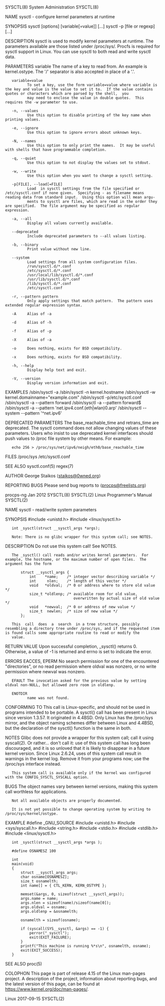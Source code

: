 SYSCTL(8)                                                                                System Administration                                                                               SYSCTL(8)

NAME
       sysctl - configure kernel parameters at runtime

SYNOPSIS
       sysctl [options] [variable[=value]] [...]
       sysctl -p [file or regexp] [...]

DESCRIPTION
       sysctl  is  used  to  modify kernel parameters at runtime.  The parameters available are those listed under /proc/sys/.  Procfs is required for sysctl support in Linux.  You can use sysctl to
       both read and write sysctl data.

PARAMETERS
       variable
              The name of a key to read from.  An example is kernel.ostype.  The '/' separator is also accepted in place of a '.'.

       variable=value
              To set a key, use the form variable=value where variable is the key and value is the value to set it to.  If the value contains quotes or characters which are parsed by the shell,  you
              may need to enclose the value in double quotes.  This requires the -w parameter to use.

       -n, --values
              Use this option to disable printing of the key name when printing values.

       -e, --ignore
              Use this option to ignore errors about unknown keys.

       -N, --names
              Use this option to only print the names.  It may be useful with shells that have programmable completion.

       -q, --quiet
              Use this option to not display the values set to stdout.

       -w, --write
              Use this option when you want to change a sysctl setting.

       -p[FILE], --load[=FILE]
              Load  in sysctl settings from the file specified or /etc/sysctl.conf if none given.  Specifying - as filename means reading data from standard input.  Using this option will mean argu‐
              ments to sysctl are files, which are read in the order they are specified.  The file argument may be specified as regular expression.

       -a, --all
              Display all values currently available.

       --deprecated
              Include deprecated parameters to --all values listing.

       -b, --binary
              Print value without new line.

       --system
              Load settings from all system configuration files.
              /run/sysctl.d/*.conf
              /etc/sysctl.d/*.conf
              /usr/local/lib/sysctl.d/*.conf
              /usr/lib/sysctl.d/*.conf
              /lib/sysctl.d/*.conf
              /etc/sysctl.conf

       -r, --pattern pattern
              Only apply settings that match pattern.  The pattern uses extended regular expression syntax.

       -A     Alias of -a

       -d     Alias of -h

       -f     Alias of -p

       -X     Alias of -a

       -o     Does nothing, exists for BSD compatibility.

       -x     Does nothing, exists for BSD compatibility.

       -h, --help
              Display help text and exit.

       -V, --version
              Display version information and exit.

EXAMPLES
       /sbin/sysctl -a
       /sbin/sysctl -n kernel.hostname
       /sbin/sysctl -w kernel.domainname="example.com"
       /sbin/sysctl -p/etc/sysctl.conf
       /sbin/sysctl -a --pattern forward
       /sbin/sysctl -a --pattern forward$
       /sbin/sysctl -a --pattern 'net.ipv4.conf.(eth|wlan)0.arp'
       /sbin/sysctl --system --pattern '^net.ipv6'

DEPRECATED PARAMETERS
       The base_reachable_time and retrans_time are deprecated.  The sysctl command does not allow changing values of these parameters.  Users who insist to use deprecated kernel  interfaces  should
       push values to /proc file system by other means.  For example:

       echo 256 > /proc/sys/net/ipv6/neigh/eth0/base_reachable_time

FILES
       /proc/sys
       /etc/sysctl.conf

SEE ALSO
       sysctl.conf(5) regex(7)

AUTHOR
       George Staikos ⟨staikos@0wned.org⟩

REPORTING BUGS
       Please send bug reports to ⟨procps@freelists.org⟩

procps-ng                                                                                      Jan 2012                                                                                      SYSCTL(8)
SYSCTL(2)                                                                              Linux Programmer's Manual                                                                             SYSCTL(2)

NAME
       sysctl - read/write system parameters

SYNOPSIS
       #include <unistd.h>
       #include <linux/sysctl.h>

       int _sysctl(struct __sysctl_args *args);

       Note: There is no glibc wrapper for this system call; see NOTES.

DESCRIPTION
       Do not use this system call!  See NOTES.

       The _sysctl() call reads and/or writes kernel parameters.  For example, the hostname, or the maximum number of open files.  The argument has the form

           struct __sysctl_args {
               int    *name;    /* integer vector describing variable */
               int     nlen;    /* length of this vector */
               void   *oldval;  /* 0 or address where to store old value */
               size_t *oldlenp; /* available room for old value,
                                   overwritten by actual size of old value */
               void   *newval;  /* 0 or address of new value */
               size_t  newlen;  /* size of new value */
           };

       This  call  does  a  search  in a tree structure, possibly resembling a directory tree under /proc/sys, and if the requested item is found calls some appropriate routine to read or modify the
       value.

RETURN VALUE
       Upon successful completion, _sysctl() returns 0.  Otherwise, a value of -1 is returned and errno is set to indicate the error.

ERRORS
       EACCES, EPERM
              No search permission for one of the encountered "directories", or no read permission where oldval was nonzero, or no write permission where newval was nonzero.

       EFAULT The invocation asked for the previous value by setting oldval non-NULL, but allowed zero room in oldlenp.

       ENOTDIR
              name was not found.

CONFORMING TO
       This call is Linux-specific, and should not be used in programs intended to be portable.  A sysctl() call has been present in Linux since version 1.3.57.  It originated in 4.4BSD.  Only Linux
       has the /proc/sys mirror, and the object naming schemes differ between Linux and 4.4BSD, but the declaration of the sysctl() function is the same in both.

NOTES
       Glibc  does not provide a wrapper for this system call; call it using syscall(2).  Or rather...  don't call it: use of this system call has long been discouraged, and it is so unloved that it
       is likely to disappear in a future kernel version.  Since Linux 2.6.24, uses of this system call result in warnings in the kernel log.  Remove it from your programs  now;  use  the  /proc/sys
       interface instead.

       This system call is available only if the kernel was configured with the CONFIG_SYSCTL_SYSCALL option.

BUGS
       The object names vary between kernel versions, making this system call worthless for applications.

       Not all available objects are properly documented.

       It is not yet possible to change operating system by writing to /proc/sys/kernel/ostype.

EXAMPLE
       #define _GNU_SOURCE
       #include <unistd.h>
       #include <sys/syscall.h>
       #include <string.h>
       #include <stdio.h>
       #include <stdlib.h>
       #include <linux/sysctl.h>

       int _sysctl(struct __sysctl_args *args );

       #define OSNAMESZ 100

       int
       main(void)
       {
           struct __sysctl_args args;
           char osname[OSNAMESZ];
           size_t osnamelth;
           int name[] = { CTL_KERN, KERN_OSTYPE };

           memset(&args, 0, sizeof(struct __sysctl_args));
           args.name = name;
           args.nlen = sizeof(name)/sizeof(name[0]);
           args.oldval = osname;
           args.oldlenp = &osnamelth;

           osnamelth = sizeof(osname);

           if (syscall(SYS__sysctl, &args) == -1) {
               perror("_sysctl");
               exit(EXIT_FAILURE);
           }
           printf("This machine is running %*s\n", osnamelth, osname);
           exit(EXIT_SUCCESS);
       }

SEE ALSO
       proc(5)

COLOPHON
       This  page  is  part  of  release  4.15  of  the Linux man-pages project.  A description of the project, information about reporting bugs, and the latest version of this page, can be found at
       https://www.kernel.org/doc/man-pages/.

Linux                                                                                         2017-09-15                                                                                     SYSCTL(2)
